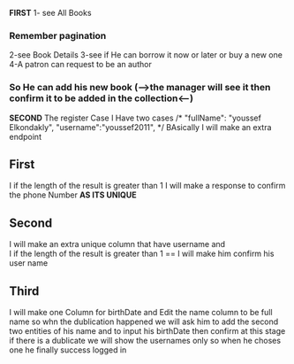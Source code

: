**FIRST**
1- see All Books 
### Remember pagination
2-see Book Details 
3-see if He can borrow it now or later or buy a new one 
4-A patron  can  request to be an author 
### So He can add his new book (-->the manager will see it then confirm it to be added in the collection<--)
**SECOND**
The register Case  I Have two cases 
/*
"fullName": "youssef Elkondakly",
  "username":"youssef2011",
*/
BAsically I will make an extra endpoint
## First
I if the length of the result is greater than 1 I will make a response to confirm the phone Number **AS ITS UNIQUE** 

## Second
I will make an extra unique column that have username and  
I if the length of the result is greater than 1 == I will make him confirm his user name 

## Third
I will make one Column for birthDate and Edit the name column to be full name 
so whn the dublication happened we will ask him to add the second two entities of his name 
and to input his birthDate then confirm at this stage if there is a dublicate we will show the usernames only 
so when he choses one he finally success logged in 